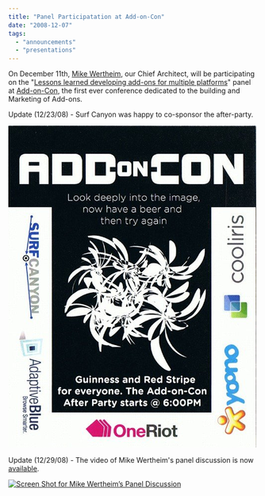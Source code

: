 ```yaml
---
title: "Panel Participatation at Add-on-Con"
date: "2008-12-07"
tags: 
  - "announcements"
  - "presentations"
---
```


On December 11th, [Mike Wertheim](http://www.surfcanyon.com/search/team.jsp), our Chief Architect, will be participating on the "[Lessons learned developing add-ons for multiple platforms](http://www.add-on-con.com/technical.html)" panel at [Add-on-Con](http://www.add-on-con.com/), the first ever conference dedicated to the building and Marketing of Add-ons.

Update (12/23/08) - Surf Canyon was happy to co-sponsor the after-party.

![Add-on-Con after-party flyer](/assets/images/rank-dynamics/add-on-con-after-party.jpg)

Update (12/29/08) - The video of Mike Wertheim's panel discussion is now [available](http://add-on-con.com/2008sessions.html).

[![Screen Shot for Mike Wertheim’s Panel Discussion](images/add-on-con-mw-panel.jpg)](http://www.vimeo.com/2656808)
